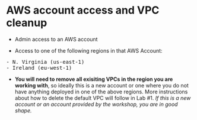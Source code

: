 # AWS account access and VPC cleanup

* Admin access to an AWS account

* Access to one of the following regions in that AWS Account:

<pre>
- N. Virginia (us-east-1)
- Ireland (eu-west-1)
</pre>

* <b>You will need to remove all exisiting VPCs in the region you are working with</b>, so ideally this is a new account or one where you do not have anything deployed in one of the above regions. More instructions about how to delete the default VPC will follow in Lab #1. <i>If this is a new account or an account provided by the workshop, you are in good shape.</i>
